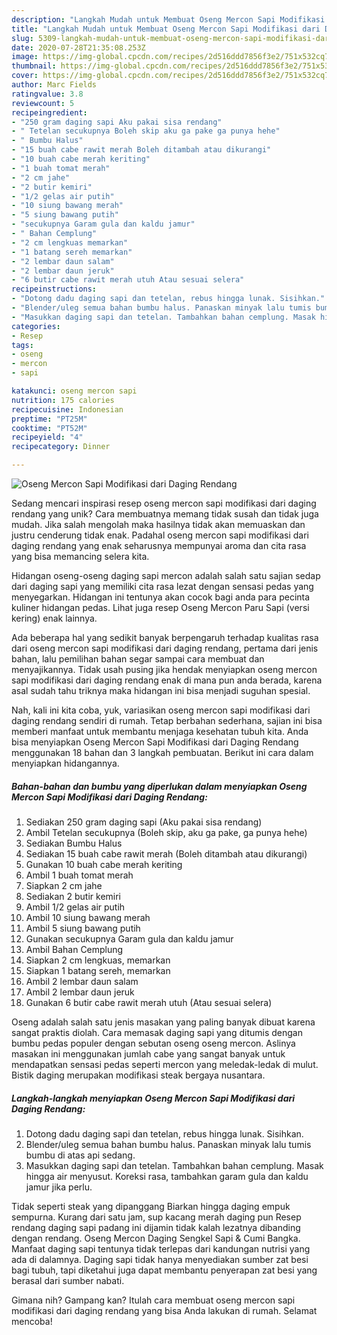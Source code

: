 ```yaml
---
description: "Langkah Mudah untuk Membuat Oseng Mercon Sapi Modifikasi dari Daging Rendang, Enak Banget"
title: "Langkah Mudah untuk Membuat Oseng Mercon Sapi Modifikasi dari Daging Rendang, Enak Banget"
slug: 5309-langkah-mudah-untuk-membuat-oseng-mercon-sapi-modifikasi-dari-daging-rendang-enak-banget
date: 2020-07-28T21:35:08.253Z
image: https://img-global.cpcdn.com/recipes/2d516ddd7856f3e2/751x532cq70/oseng-mercon-sapi-modifikasi-dari-daging-rendang-foto-resep-utama.jpg
thumbnail: https://img-global.cpcdn.com/recipes/2d516ddd7856f3e2/751x532cq70/oseng-mercon-sapi-modifikasi-dari-daging-rendang-foto-resep-utama.jpg
cover: https://img-global.cpcdn.com/recipes/2d516ddd7856f3e2/751x532cq70/oseng-mercon-sapi-modifikasi-dari-daging-rendang-foto-resep-utama.jpg
author: Marc Fields
ratingvalue: 3.8
reviewcount: 5
recipeingredient:
- "250 gram daging sapi Aku pakai sisa rendang"
- " Tetelan secukupnya Boleh skip aku ga pake ga punya hehe"
- " Bumbu Halus"
- "15 buah cabe rawit merah Boleh ditambah atau dikurangi"
- "10 buah cabe merah keriting"
- "1 buah tomat merah"
- "2 cm jahe"
- "2 butir kemiri"
- "1/2 gelas air putih"
- "10 siung bawang merah"
- "5 siung bawang putih"
- "secukupnya Garam gula dan kaldu jamur"
- " Bahan Cemplung"
- "2 cm lengkuas memarkan"
- "1 batang sereh memarkan"
- "2 lembar daun salam"
- "2 lembar daun jeruk"
- "6 butir cabe rawit merah utuh Atau sesuai selera"
recipeinstructions:
- "Dotong dadu daging sapi dan tetelan, rebus hingga lunak. Sisihkan."
- "Blender/uleg semua bahan bumbu halus. Panaskan minyak lalu tumis bumbu di atas api sedang."
- "Masukkan daging sapi dan tetelan. Tambahkan bahan cemplung. Masak hingga air menyusut. Koreksi rasa, tambahkan garam gula dan kaldu jamur jika perlu."
categories:
- Resep
tags:
- oseng
- mercon
- sapi

katakunci: oseng mercon sapi 
nutrition: 175 calories
recipecuisine: Indonesian
preptime: "PT25M"
cooktime: "PT52M"
recipeyield: "4"
recipecategory: Dinner

---
```



![Oseng Mercon Sapi Modifikasi dari Daging Rendang](https://img-global.cpcdn.com/recipes/2d516ddd7856f3e2/751x532cq70/oseng-mercon-sapi-modifikasi-dari-daging-rendang-foto-resep-utama.jpg)

Sedang mencari inspirasi resep oseng mercon sapi modifikasi dari daging rendang yang unik? Cara membuatnya memang tidak susah dan tidak juga mudah. Jika salah mengolah maka hasilnya tidak akan memuaskan dan justru cenderung tidak enak. Padahal oseng mercon sapi modifikasi dari daging rendang yang enak seharusnya mempunyai aroma dan cita rasa yang bisa memancing selera kita.

Hidangan oseng-oseng daging sapi mercon adalah salah satu sajian sedap dari daging sapi yang memiliki cita rasa lezat dengan sensasi pedas yang menyegarkan. Hidangan ini tentunya akan cocok bagi anda para pecinta kuliner hidangan pedas. Lihat juga resep Oseng Mercon Paru Sapi (versi kering) enak lainnya.

Ada beberapa hal yang sedikit banyak berpengaruh terhadap kualitas rasa dari oseng mercon sapi modifikasi dari daging rendang, pertama dari jenis bahan, lalu pemilihan bahan segar sampai cara membuat dan menyajikannya. Tidak usah pusing jika hendak menyiapkan oseng mercon sapi modifikasi dari daging rendang enak di mana pun anda berada, karena asal sudah tahu triknya maka hidangan ini bisa menjadi suguhan spesial.


Nah, kali ini kita coba, yuk, variasikan oseng mercon sapi modifikasi dari daging rendang sendiri di rumah. Tetap berbahan sederhana, sajian ini bisa memberi manfaat untuk membantu menjaga kesehatan tubuh kita. Anda bisa menyiapkan Oseng Mercon Sapi Modifikasi dari Daging Rendang menggunakan 18 bahan dan 3 langkah pembuatan. Berikut ini cara dalam menyiapkan hidangannya.

<!--inarticleads1-->

##### Bahan-bahan dan bumbu yang diperlukan dalam menyiapkan Oseng Mercon Sapi Modifikasi dari Daging Rendang:

1. Sediakan 250 gram daging sapi (Aku pakai sisa rendang)
1. Ambil  Tetelan secukupnya (Boleh skip, aku ga pake, ga punya hehe)
1. Sediakan  Bumbu Halus
1. Sediakan 15 buah cabe rawit merah (Boleh ditambah atau dikurangi)
1. Gunakan 10 buah cabe merah keriting
1. Ambil 1 buah tomat merah
1. Siapkan 2 cm jahe
1. Sediakan 2 butir kemiri
1. Ambil 1/2 gelas air putih
1. Ambil 10 siung bawang merah
1. Ambil 5 siung bawang putih
1. Gunakan secukupnya Garam gula dan kaldu jamur
1. Ambil  Bahan Cemplung
1. Siapkan 2 cm lengkuas, memarkan
1. Siapkan 1 batang sereh, memarkan
1. Ambil 2 lembar daun salam
1. Ambil 2 lembar daun jeruk
1. Gunakan 6 butir cabe rawit merah utuh (Atau sesuai selera)


Oseng adalah salah satu jenis masakan yang paling banyak dibuat karena sangat praktis diolah. Cara memasak daging sapi yang ditumis dengan bumbu pedas populer dengan sebutan oseng oseng mercon. Aslinya masakan ini menggunakan jumlah cabe yang sangat banyak untuk mendapatkan sensasi pedas seperti mercon yang meledak-ledak di mulut. Bistik daging merupakan modifikasi steak bergaya nusantara. 

<!--inarticleads2-->

##### Langkah-langkah menyiapkan Oseng Mercon Sapi Modifikasi dari Daging Rendang:

1. Dotong dadu daging sapi dan tetelan, rebus hingga lunak. Sisihkan.
1. Blender/uleg semua bahan bumbu halus. Panaskan minyak lalu tumis bumbu di atas api sedang.
1. Masukkan daging sapi dan tetelan. Tambahkan bahan cemplung. Masak hingga air menyusut. Koreksi rasa, tambahkan garam gula dan kaldu jamur jika perlu.


Tidak seperti steak yang dipanggang Biarkan hingga daging empuk sempurna. Kurang dari satu jam, sup kacang merah daging pun Resep rendang daging sapi padang ini dijamin tidak kalah lezatnya dibanding dengan rendang. Oseng Mercon Daging Sengkel Sapi &amp; Cumi Bangka. Manfaat daging sapi tentunya tidak terlepas dari kandungan nutrisi yang ada di dalamnya. Daging sapi tidak hanya menyediakan sumber zat besi bagi tubuh, tapi diketahui juga dapat membantu penyerapan zat besi yang berasal dari sumber nabati. 

Gimana nih? Gampang kan? Itulah cara membuat oseng mercon sapi modifikasi dari daging rendang yang bisa Anda lakukan di rumah. Selamat mencoba!
